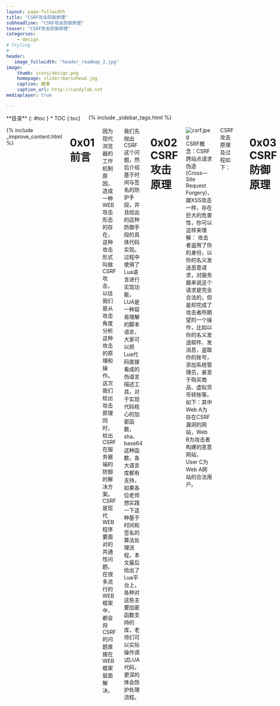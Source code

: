```yaml
---
layout: page-fullwidth
title: "CSRF攻击防御原理"
subheadline: "CSRF攻击防御原理"
teaser: "CSRF攻击防御原理"
categories:
    - design
# Styling
#
header:
   image_fullwidth: "header_roadmap_2.jpg"
image:
    thumb: icons/design.png   
    homepage: slider/mariohead.jpg 
    caption: 糖果
    caption_url: http://candylab.net
mediaplayer: true

---
```

<!--more-->


<div class="row">
<div class="medium-4 medium-push-8 columns" markdown="1">
<div class="panel radius" markdown="1">
**目录**
{: #toc }
*  TOC
{:toc}
</div>
{% include _sidebar_tags.html %}
</div><!-- /.medium-4.columns -->


<div class="medium-8 medium-pull-4 columns" markdown="1">

{% include _improve_content.html %}


# **0x01  前言**

因为现代浏览器的工作机制原因，造成一种WEB攻击形态的存在， 这种攻击形式叫做CSRF攻击，以往我们是从攻击角度分析这种攻击的原理和操作。这次我们给出攻击原理同时，给出CSRF在服务器端的防御的解决方案。  CSRF是现代WEB程序要面对的共通性问题，在很多流行的WEB框架中，都会将CSRF的问题直接在WEB框架层面解决。


我们先抛出CSRF这个问题，然后介绍基于时间与签名的防护手段，并且给出的这种防御手段的具体代码实现。 过程中使用了Lua语言进行实现功能， LUA是一种容易理解的脚本语言，大家可以把Lua代码直接看成的伪语言描述工具，对于实现代码核心的加密函数，sha、base64这种函数，各大语言库都有支持， 如果各位老师想实践一下这种基于时间和签名的算法处理流程，本文最后给出了Lua平台上，各种对这些主要加密函数支持的库，老师们可以实际操作调试LUA代码，更深的体会防护处理流程。

# **0x02 CSRF攻击原理**

![csrf.jpeg](https://image.3001.net/images/20200103/1578037286_5e0ef026497da.jpeg!small)CSRF概念：CSRF跨站点请求伪造(Cross—Site Request Forgery)，跟XSS攻击一样，存在巨大的危害性，你可以这样来理解：       攻击者盗用了你的身份，以你的名义发送恶意请求，对服务器来说这个请求是完全合法的，但是却完成了攻击者所期望的一个操作，比如以你的名义发送邮件、发消息，盗取你的账号，添加系统管理员，甚至于购买商品、虚拟货币转账等。 如下：其中Web A为存在CSRF漏洞的网站，Web B为攻击者构建的恶意网站，User C为Web A网站的合法用户。      


CSRF攻击原理及过程如下：       

```
    1. 用户C打开浏览器，访问受信任网站A，输入用户名和密码请求登录网站A；

    2.在用户信息通过验证后，网站A产生Cookie信息并返回给浏览器，此时用户登录网站A成功，可以正常发送请求到网站A；

    3. 用户未退出网站A之前，在同一浏览器中，打开一个TAB页访问网站B；

    4. 网站B接收到用户请求后，返回一些攻击性代码，并发出一个请求要求访问第三方站点A；

    5. 浏览器在接收到这些攻击性代码后，根据网站B的请求，在用户不知情的情况下携带Cookie信息，向网站A发出请求。网站A并不知道该请求其实是由B发起的，所以会根据用户C的Cookie信息以C的权限处理该请求，导致来自网站B的恶意代码被执行。 
```


# **0x03 CSRF防御原理**

CSRF防护的一个重点是要对“用户凭证”进行校验处理，通过这种机制可以对用户的请求是合法进行判断，判断是不是跨站攻击的行为。因为“用户凭证”是Cookie中存储的，所以防护机制的处理对像也是Cookie的数据，我们要在防护的数据中加入签名校验，并对数据进行生命周期时间管理，就是数据过期管理。Lapis框架是一种基于Moonscript语言开发的WEB框架，框架中有一段针对CSRF（Cross—Site Request Forgery）的防护代码， 是一种围绕时间戳和签名验证的CSRF防护设计，后来Lapis的作者Leafo老师还更新了CSRF的处理代吗：**Changes**

*   Replaced the CSRF implementation, removed the `key` parameter and replaced with it randomly generated string stored in cookie.

**跨站攻击的本质是， 攻击者拿着你的“身份凭证”，冒充你进行的相关攻击行为**。为了防止CSRF的发生，创建Token处理机制，Token数据结构与时间、加密签名直接相关， 这么设计的的目的如上所说，是给“身份凭证”加上时间生存周期管理和签名校验管理，如果的凭证被人拿到了， 要先判断Token中的“签名”与时间戳是否都有效，再进行正常的业务处理， 这样通过对非法数据的校验过滤，来降低CSRF攻击的成功率。

# **0x04 签名与时间戳防护处理流程**

## Token产生

### 1.Token构成

为了防止CSRF攻击，Token要求不能重复，需要含有时间戳信息、签名信息。下面的图描述了一个token的数据构成：Token的数据结构。

```
-----------------------------------------------------------------------------
|             msg                 |     separator   | signature           |
-----------------------------------------------------------------------------
|     key     |   timestamp       |         .       | Base64(sha256(msg)) |
-----------------------------------------------------------------------------
```

token由三部分组成：a). **消息[msg]**：而msg本身也有两部分组成：一部分：随机字符串，过期时间戳。b). **分割符[separator]**：用于分隔msg部分与加密后生成的signature签名部分，这里用的是”.“c). **签名[signature]**:signature。signature签名，是对“msg消息”用特定算法进行加密后的串。

```
token = base64(msg)格式化..base64(sha256("秘锁", msg))
```

Token由被Base64的msg编码串+先256加密msg再进行Base64编码，两个串的内容结合。

### 2.Token的加密

首先，是按照合适的加密方法对数据进行加密。这里我们通用的就使用了sha256散列算法，然后进行BASE64的格式转换。然后，我们需要在token串中隐含过期时间的设定，这种机制要保证，每条与服务器交互的Token有过期时间控制，一旦token过期服务器不处理请求。

### 3.Token的验证校验

当用户向服务提出访问请求时，产生Token再提交给服务器的时候，服务器需要判断token的有效性（是否过期，签名有效），一旦传向服务器的请求中的Token异常，就可以判定是可疑行为不做处理，返回异常提示。

## **Token校验**

### a. Token解包

先把接受到的token，进行分解，“.”为分隔符，分为msg部分+signature签名部分。

### b. 比对签名

对msg部分的base64码反向decode_base64(msg)解码，在对解码后的msg明文，进行同样的encode_base64(sha256(msg))签名串转换处理。如果秘锁相同，判断加密后的数据和客户端传过来的token.signature的部分是否一致。如果一致，说明这个token是有效的。

### c. 判断时间过期

如果签名有效的,取出msg中的timestamp字段数据，与当前系统时间进行比较，如果过期时间小于当前时间，那这个token是过期的，需要重新的取得token。

# **0x05 流程实现
**

文字版本的防护原理上面讲了，下面我们将整个防护流程分解成函数实现， 直接通过代码的形式来看实现，其实比看文字描述更简单。Lua代码如下：

```
local gen_token = function(key, expires)
   --做成一个过期时间戳。
   if expires == nil then
    expires = os.time() + 60 + 60 * 8
   end
   --对msg部分进行base64编码。
   local msg = encode_base64(
    json.encode({
        key = key,
        expires = expires
    }))
  --进行sha256哈希。
   local signature = encode_base64(hmac_sha256('testkey', msg))
   --拼接成一条token。
   return msg .. "." ..signature
end


local  val_token = function(key,token)
   --对输入数据的判空操作
   if not (token) then
    return nil, 'mssing csrf token'
   end
   --对token的msg部分，signature签名部分进行拆分。
   local msg, sig = token:match("^(.*)%.(.*)$")
   if not (msg) then
        return nil, "malformed csrf token"
   end
   sig = encoding.decode_base64(sig)
   --对解包后msg，按照相同的加密key:"testkey"，重新进行sha256哈希，比对signature，
   --如果不一致，说明这个token中的数据有问题，无效的token。
   if not (sig == hmac_sha256('testkey', msg)) then
        return nil, "invalid csrf token(bad sig)"
   end
   --对msg进行base64解码，判断其中的key和传入的key是否一致。
   --如果不一致说明token也是无效的。
   msg =json.decode(decode_base64(msg))
   if not (msg.key == key) then
    return nil, "invalid csrf token (bad key)"    
   end
   --取出msg部分的时间戳，判断是否大于当前时间，如果大于，说明token过期无效了。
   if not (not msg.expires or msg.expires > os.time()) then
        return nil, "csrf token expired"
   end
end
```

因为本文提到的 CSRF防护，是Moonscript实现的，最后翻译成Lua语言， 而用的Token编码的函数与signature签名用的加密算法，也都是基于Lua库，所以下面列出了这些常用的库的相关信息。库一览列表：

```
http://lua-users.org/wiki/CryptographyStuff
```

# **0x06 核心安全算法库**

要实现上文所说的Token机制，要有库函数Bash64与sha256加密的工具包库支持。

### 1.SecureHashAlgorithm和SecureHashAlgorithmBW

这个工具包是支持sha256加密的，而且是纯lua方法的实现，问题是，这两个包分别依赖lua5.2和lua5.3。大部分老系统的运行环境是lua5.1，因为大部分的生产环境都是lua5.1，因为历史原因暂时没法改变。如果要把5.2的程序移植到5.1下运行，还需要移植一个lua5.2才独有的包，这是lua5.2升级之后才有的部件：bit32,而在lua5.3中又将这个部件去掉了,移植的动力不大，lua5.1的用户可以考虑使用其他的库。

### 2.Lcrypt

这个包不是纯lua的实现，底层加密用的是C语言，而且额外还有依赖另外另个工具包 libTomCrypt和libTomMath，github上有源码，所以要想让这个包正常运行需要手动make安装3个源码工程。网站：

```
http://www.eder.us/projects/lcrypt/
```

### 3.LuaCrypto

这个包的安装用的是luarocks，就比较简单了

```
luarocks install luacrypto
```

我们选用这个包进行加密处理。LuaCrypto其实是openssl库的前端lua调用，依赖openssl，openssl库显然会支持sha256加密，相对也比一般的第三方实现更可靠。写一个简单的加密程序：

```
local crypto = require("crypto")local hmac = require("crypto.hmac")local ret = hmac.digest("sha256", "abcdefg", "hmackey")print(ret)
```

ret的返回结果是，如下这个字符串。

```
704d25d116a700656bfa5a6a7b0f462efdc7df828cdbafa6fbf8b39a12e83f24
```

我们需要改造一下代码，在调用digest的时候指定输出的形式是raw二进制数据形式，然后在编码成base64的数据形式。

```
local ret = hmac.digest("sha256", "abcdefg", "hmackey",rawequal)print(ret)
```

这时候的输出结果是：

```
cE0l0RanAGVr+lpqew9GLv3H34KM26+m+/izmhLoPyQ=lua-base64
```

使用的是下面的库，lua库就是这样，有很多功能程序有很多的实现，并且很多非官方的第三方实现。

```
https://github.com/toastdriven/lua-base64

```

关于库的部分就介绍这些，可以找一个可运行lua的运行环境实践这个处理过程。

# **0x06 总结**

现在随着对安全的重视，过去的攻击行为都会遇到新的防御方法。对抗在此消彼长的过程中动态变化，开发工程师应该比过去任何时候都应该注意自己程序输入数据的有效性， 而渗透攻击也不是一成不变，如果防护采用新的手段，也需要渗透人员了解防御背后的工作原理，从新的角度发现问题，只要是人写的程序可能都会不同成度的出现漏洞，都会因为软件之间不得不产生的依赖，而彼此关联， 安全问题从攻击与防御的双重角度去了解，才能适应未来动态变化的安全情态。
